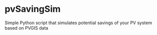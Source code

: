 # pvSavingSim
Simple Python script that simulates potential savings of your PV system based on PVGIS data
